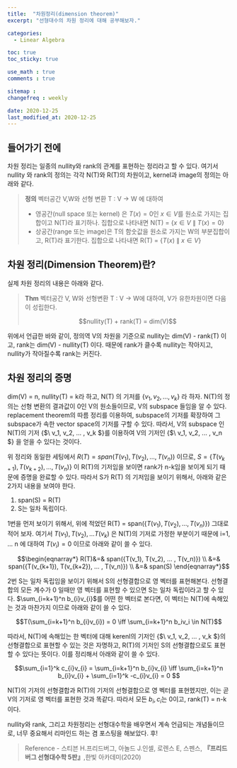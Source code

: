 ```yaml
---
title:  "차원정리(dimension theorem)"
excerpt: "선형대수의 차원 정리에 대해 공부해보자."

categories:
  - Linear Algebra

toc: true
toc_sticky: true

use_math : true
comments : true

sitemap :
changefreq : weekly

date: 2020-12-25
last_modified_at: 2020-12-25
---
```


## 들어가기 전에

차원 정리는 일종의 nullity와 rank의 관계를 표현하는 정리라고 할 수 있다. 여기서 nullity 와 rank의 정의는 각각 N(T)와 R(T)의 차원이고, kernel과 image의 정의는 아래와 같다.

> **정의** 벡터공간 V,W와 선형 변환 T : V $\to$ W 에 대하여
> - 영공간(null space 또는 kernel) 은 $T(x) = 0$인 $x \in V$를 원소로 가지는 집합이고 N(T)라 표기하나. 집합으로 나타내면 N(T) = {$x \in V \ \| \ T(x) = 0$}
> - 상공간(range 또는 image)은 T의 함숫값을 원소로 가지는 W의 부분집합이고, R(T)라 표기한다. 집합으로 나타내면 R(T) = {$T(x) \ \| \ x \in V$}


## 차원 정리(Dimension Theorem)란?

실제 차원 정리의 내용은 아래와 같다.

>**Thm** 벡터공간 V, W와 선형변환 T : V $\to$ W에 대하여, V가 유한차원이면 다음이 성립한다.
> <center>$$nullity(T) + rank(T) = dim(V)$$</center>

위에서 언급한 바와 같이, 정의역 V의 차원을 기준으로 nullity는 dim(V) - rank(T) 이고, rank는 dim(V) - nullity(T) 이다. 때문에 rank가 클수록 nullity는 작아지고, nullity가 작아질수록 rank는 커진다.




## 차원 정리의 증명

dim(V) = n, nullity(T) = k라 하고, N(T) 의 기저를 {$v_1, v_2, ... , v_k$} 라 하자.
N(T)의 정의는 선형 변환의 결과값이 0인 V의 원소들이므로, V의 subspace 들임을 알 수 있다.
replacement theorem의 따름 정리를 이용하여, subspace의 기저를 확장하여 그 subspace가 속한 vector space의 기저를 구할 수 있다.
따라서, V의 subspace 인 N(T)의 기저 {$\ v_1, v_2, ... , v_k \$}를 이용하여 V의 기저인 {$\ v_1, v_2, ... , v_n \$} 을 얻을 수 있다는 것이다.

위 정리와 동일한 세팅에서 $R(T) = span({T(v_1), T(v_2), ... , T(v_n)})$ 이므로, $S = \{T(v_{k+1}), T(v_{k+2}), ... , T(v_{n})\}$ 이 R(T)의 기저임을 보이면 rank가 n-k임을 보이게 되기 때문에
증명을 완료할 수 있다. 따라서 S가 R(T) 의 기저임을 보이기 위해서, 아래와 같은 2가지 내용을 보여야 한다.

1. span(S) = R(T)
2. S는 일차 독립이다.

1번을 먼저 보이기 위해서, 위에 적었던 R(T) = span({$T(v_1), T(v_2), ... , T(v_n)$}) 그대로 적어 보자. 여기서 $T(v_1), T(v_2), ... T(v_k)$ 은 N(T)의 기저로 가정한 부분이기 때문에
i=1, ... n 에 대하여 $T(v_i) = 0$ 이므로 아래와 같이 쓸 수 있다.

$$\begin{eqnarray*}
 R(T)&=& span({T(v_1), T(v_2), ... , T(v_n)}) \\
     &=& span({T(v_{k+1}), T(v_{k+2}), ... , T(v_n)}) \\
     &=& span(S)
\end{eqnarray*}$$

2번 S는 일차 독립임을 보이기 위해서 S의 선형결합으로 영 벡터를 표현해본다. 선형결합의 모든 계수가 0 일때만 영 벡터를 표현할 수 있으면 S는 일차 독립이라고 할 수 있다.
$\sum_{i=k+1}^n b_{i}v_{i}$를 어떤 한 벡터로 본다면, 이 벡터는 N(T)에 속해있는 것과 마찬가지 이므로 아래와 같이 쓸 수 있다.

$$T(\sum_{i=k+1}^n b_{i}v_{i}) = 0 \iff \sum_{i=k+1}^n b_iv_i \in N(T)$$

따라서, N(T)에 속해있는 한 벡터에 대해 kerenl의 기저인 {$\ v_1, v_2, ... , v_k \$}의 선형결합으로 표현할 수 있는 것은 자명하고, R(T)의 기저인 S의 선형결합으로도 표현할 수 있다는 뜻이다.
이를 정리해서 아래와 같이 쓸 수 있다.

$$\sum_{i=1}^k c_{i}v_{i} = \sum_{i=k+1}^n b_{i}v_{i} \iff \sum_{i=k+1}^n b_{i}v_{i} + \sum_{i=1}^k -c_{i}v_{i} = 0  $$

N(T)의 기저의 선형결합과 R(T)의 기저의 선형결합으로 영 벡터를 표현헸지만, 이는 곧 V의 기저로 영 벡터를 표현한 것과 똑같다.
따라서 모든 $b_i, c_i$는 0이고, rank(T) = n-k이다.

nullity와 rank, 그리고 차원정리는 선형대수학을 배우면서 계속 언급되는 개념들이므로, 너무 중요해서 리마인드 하는 겸 포스팅을 해보았다. 후!

>Reference
>\- 스티븐 H.프리드버그, 아놀드 J.인셀, 로렌스 E, 스펜스, **『**프리드버그 선형대수학 5판**』**,한빛 아카데미(2020)
